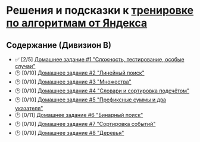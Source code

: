 # Решения и подсказки к [тренировке по алгоритмам от Яндекса](https://yandex.ru/yaintern/algorithm-training)

## Содержание (Дивизион В)

- :white_check_mark: [2/5] [Домашнее задание #1 "Сложность, тестирование, особые случаи"](hw1/)
- 🕑 [0/10] [Домашнее задание #2 "Линейный поиск"](hw2/)
- 🕑 [0/10] [Домашнее задание #3 "Множества"](hw3/)
- 🕑 [0/10] [Домашнее задание #4 "Словари и сортировка подсчётом"](hw4/)
- 🕑 [0/10] [Домашнее задание #5 "Префиксные суммы и два указателя"](hw5/)
- 🕑 [0/11] [Домашнее задание #6 "Бинарный поиск"](hw6/)
- 🕑 [0/10] [Домашнее задание #7 "Сортировка событий"](hw7/)
- 🕑 [0/10] [Домашнее задание #8 "Деревья"](hw8/)
